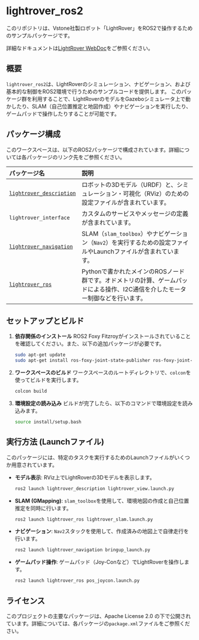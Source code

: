 # lightrover_ros2

このリポジトリは、Vstone社製ロボット「LightRover」をROS2で操作するためのサンプルパッケージです。

詳細なドキュメントは[LightRover WebDoc](https://vstoneofficial.github.io/lightrover_webdoc/)をご参照ください。

## 概要

`lightrover_ros2`は、LightRoverのシミュレーション、ナビゲーション、および基本的な制御をROS2環境で行うためのサンプルコードを提供します。
このパッケージ群を利用することで、LightRoverのモデルをGazeboシミュレータ上で動かしたり、SLAM（自己位置推定と地図作成）やナビゲーションを実行したり、ゲームパッドで操作したりすることが可能です。

## パッケージ構成

このワークスペースは、以下のROS2パッケージで構成されています。詳細については各パッケージのリンク先をご参照ください。

| パッケージ名 | 説明 |
| :--- | :--- |
| [`lightrover_description`](./lightrover_description/readme.md) | ロボットの3Dモデル（URDF）と、シミュレーション・可視化（RViz）のための設定ファイルが含まれています。 |
| `lightrover_interface` | カスタムのサービスやメッセージの定義が含まれています。 |
| [`lightrover_navigation`](./lightrover_navigation/readme.md) | SLAM（`slam_toolbox`）やナビゲーション（`Nav2`）を実行するための設定ファイルやLaunchファイルが含まれています。 |
| [`lightrover_ros`](./lightrover_ros/readme.md) | Pythonで書かれたメインのROSノード群です。オドメトリの計算、ゲームパッドによる操作、I2C通信を介したモーター制御などを行います。 |

## セットアップとビルド

1.  **依存関係のインストール**
    ROS2 Foxy Fitzroyがインストールされていることを確認してください。また、以下の追加パッケージが必要です。

    ```bash
    sudo apt-get update
    sudo apt-get install ros-foxy-joint-state-publisher ros-foxy-joint-state-publisher-gui ros-foxy-xacro ros-foxy-slam-toolbox ros-foxy-nav2-bringup
    ```

2.  **ワークスペースのビルド**
    ワークスペースのルートディレクトリで、`colcon`を使ってビルドを実行します。

    ```bash
    colcon build
    ```

3.  **環境設定の読み込み**
    ビルドが完了したら、以下のコマンドで環境設定を読み込みます。

    ```bash
    source install/setup.bash
    ```

## 実行方法 (Launchファイル)

このパッケージには、特定のタスクを実行するためのLaunchファイルがいくつか用意されています。

-   **モデル表示**:
    RViz上でLightRoverの3Dモデルを表示します。
    ```bash
    ros2 launch lightrover_description lightrover_view.launch.py
    ```

-   **SLAM (GMapping)**:
    `slam_toolbox`を使用して、環境地図の作成と自己位置推定を同時に行います。
    ```bash
    ros2 launch lightrover_ros lightrover_slam.launch.py
    ```

-   **ナビゲーション**:
    `Nav2`スタックを使用して、作成済みの地図上で自律走行を行います。
    ```bash
    ros2 launch lightrover_navigation bringup_launch.py
    ```

-   **ゲームパッド操作**:
    ゲームパッド（Joy-Conなど）でLightRoverを操作します。
    ```bash
    ros2 launch lightrover_ros pos_joycon.launch.py
    ```

## ライセンス

このプロジェクトの主要なパッケージは、Apache License 2.0 の下で公開されています。詳細については、各パッケージの`package.xml`ファイルをご参照ください。